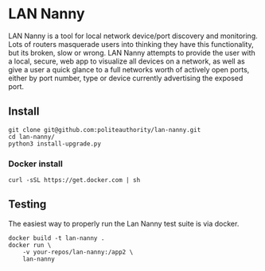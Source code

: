 # LAN Nanny
LAN Nanny is a tool for local network device/port discovery and monitoring. Lots of routers
masquerade users into thinking they have this functionality, but its broken, slow or wrong.
LAN Nanny attempts to provide the user with a local, secure, web app to visualize all devices on a 
network, as well as give a user a quick glance to a full networks worth of actively open ports, 
either by port number, type or device currently advertising the exposed port.

## Install
```console
git clone git@github.com:politeauthority/lan-nanny.git
cd lan-nanny/
python3 install-upgrade.py
```

### Docker install
```
curl -sSL https://get.docker.com | sh
```

## Testing
The easiest way to properly run the Lan Nanny test suite is via docker.
```console
docker build -t lan-nanny .
docker run \
    -v your-repos/lan-nanny:/app2 \
    lan-nanny
```